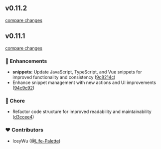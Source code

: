 
## v0.11.2

[compare changes](https://github.com/IceyWu/Lean-Snippet/compare/v0.11.1...v0.11.2)

## v0.11.1

[compare changes](https://github.com/IceyWu/Lean-Snippet/compare/v0.10.7...v0.11.1)

### 🚀 Enhancements

- **snippets:** Update JavaScript, TypeScript, and Vue snippets for improved functionality and consistency ([9c8214c](https://github.com/IceyWu/Lean-Snippet/commit/9c8214c))
- Enhance snippet management with new actions and UI improvements ([94c9c92](https://github.com/IceyWu/Lean-Snippet/commit/94c9c92))

### 🏡 Chore

- Refactor code structure for improved readability and maintainability ([d3ccee4](https://github.com/IceyWu/Lean-Snippet/commit/d3ccee4))

### ❤️ Contributors

- IceyWu ([@Life-Palette](https://github.com/Life-Palette))

